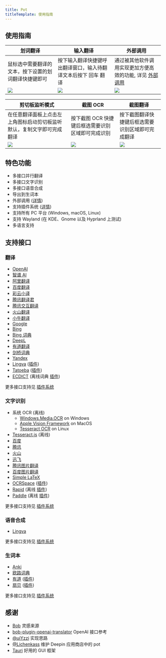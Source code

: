 ```yaml
---
title: Pot
titleTemplate: 使用指南
---
```


## 使用指南

| 划词翻译                                             | 输入翻译                                                       | 外部调用                                                              |
| ---------------------------------------------------- | -------------------------------------------------------------- | --------------------------------------------------------------------- |
| 鼠标选中需要翻译的文本，按下设置的划词翻译快捷键即可 | 按下输入翻译快捷键呼出翻译窗口，输入待翻译文本后按下 回车 翻译 | 通过被其他软件调用实现更加方便高效的功能, 详见 [外部调用](/docs/http) |
| <img src="/img/eg1.gif"/>                            | <img src="/img/eg2.gif"/>                                      | <img src="/img/eg3.gif"/>                                             |

| 剪切板监听模式                                                         | 截图 OCR                                          | 截图翻译                                         |
| ---------------------------------------------------------------------- | ------------------------------------------------- | ------------------------------------------------ |
| 在任意翻译面板上点击左上角图标启动剪切板监听默认，复制文字即可完成翻译 | 按下截图 OCR 快捷键后框选需要识别区域即可完成识别 | 按下截图翻译快捷键后框选需要识别区域即可完成翻译 |
| <img src="/img/eg4.gif"/>                                              | <img src="/img/eg5.gif"/>                         | <img src="/img/eg6.gif"/>                        |

## 特色功能

- 多接口并行翻译
- 多接口文字识别
- 多接口语音合成
- 导出到生词本
- 外部调用 ([详情](/docs/http))
- 支持插件系统 ([详情](/docs/plugin))
- 支持所有 PC 平台 (Windows, macOS, Linux)
- 支持 Wayland (在 KDE、Gnome 以及 Hyprland 上测试)
- 多语言支持

## 支持接口

### 翻译

- [OpenAI](https://platform.openai.com/)
- [智谱 AI](https://www.zhipuai.cn/)
- [阿里翻译](https://www.aliyun.com/product/ai/alimt)
- [百度翻译](https://fanyi.baidu.com/)
- [彩云小译](https://fanyi.caiyunapp.com/)
- [腾讯翻译君](https://fanyi.qq.com/)
- [腾讯交互翻译](https://transmart.qq.com/)
- [火山翻译](https://translate.volcengine.com/)
- [小牛翻译](https://niutrans.com/)
- [Google](https://translate.google.com)
- [Bing](https://learn.microsoft.com/zh-cn/azure/cognitive-services/translator/)
- [Bing 词典](https://www.bing.com/dict)
- [DeepL](https://www.deepl.com/)
- [有道翻译](https://ai.youdao.com/)
- [剑桥词典](https://dictionary.cambridge.org/)
- [Yandex](https://translate.yandex.com/)
- [Lingva](https://github.com/TheDavidDelta/lingva-translate) ([插件](https://github.com/pot-app/pot-app-translate-plugin-template))
- [Tatoeba](https://tatoeba.org/) ([插件](https://github.com/pot-app/pot-app-translate-plugin-tatoeba))
- [ECDICT](https://github.com/skywind3000/ECDICT) (离线词典 [插件](https://github.com/pot-app/pot-app-translate-plugin-tatoeba))

更多接口支持见 [插件系统](/docs/plugin)

### 文字识别

- 系统 OCR (离线)
  - [Windows.Media.OCR](https://learn.microsoft.com/en-us/uwp/api/windows.media.ocr.ocrengine?view=winrt-22621) on Windows
  - [Apple Vision Framework](https://developer.apple.com/documentation/vision/recognizing_text_in_images) on MacOS
  - [Tesseract OCR](https://github.com/tesseract-ocr) on Linux
- [Tesseract.js](https://tesseract.projectnaptha.com/) (离线)
- [百度](https://ai.baidu.com/tech/ocr/general)
- [腾讯](https://cloud.tencent.com/product/ocr-catalog)
- [火山](https://www.volcengine.com/product/OCR)
- [迅飞](https://www.xfyun.cn/services/common-ocr)
- [腾讯图片翻译](https://cloud.tencent.com/document/product/551/17232)
- [百度图片翻译](https://fanyi-api.baidu.com/product/22)
- [Simple LaTeX](https://simpletex.cn/)
- [OCRSpace](https://ocr.space/) ([插件](https://github.com/pot-app/pot-app-recognize-plugin-template))
- [Rapid](https://github.com/RapidAI/RapidOcrOnnx) (离线 [插件](https://github.com/pot-app/pot-app-recognize-plugin-rapid))
- [Paddle](https://github.com/hiroi-sora/PaddleOCR-json) (离线 [插件](https://github.com/pot-app/pot-app-recognize-plugin-paddle))

更多接口支持见 [插件系统](/docs/plugin)

### 语音合成

- [Lingva](https://github.com/thedaviddelta/lingva-translate)

更多接口支持见 [插件系统](/docs/plugin)

### 生词本

- [Anki](https://apps.ankiweb.net/)
- [欧路词典](https://dict.eudic.net/)
- [有道](https://www.youdao.com/) ([插件](https://github.com/pot-app/pot-app-collection-plugin-youdao))
- [扇贝](https://web.shanbay.com/web/main) ([插件](https://github.com/pot-app/pot-app-collection-plugin-shanbay))

更多接口支持见 [插件系统](/docs/plugin)

## 感谢

- [Bob](https://github.com/ripperhe/Bob) 灵感来源
- [bob-plugin-openai-translator](https://github.com/yetone/bob-plugin-openai-translator) OpenAI 接口参考
- [@uiYzzi](https://github.com/uiYzzi) 实现思路
- [@Lichenkass](https://github.com/Lichenkass) 维护 Deepin 应用商店中的 pot
- [Tauri](https://github.com/tauri-apps/tauri) 好用的 GUI 框架
